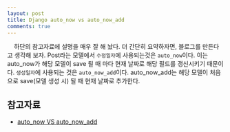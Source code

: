 ```yaml
---
layout: post
title: Django auto_now vs auto_now_add
comments: true
---
```

&nbsp;&nbsp;&nbsp; 하단의 참고자료에 설명을 매우 잘 해 놨다. 더 간단히 요약하자면, 블로그를 만든다고 생각해 보자. Post라는 모델에서 `수정일자`에 사용되는것은 `auto_now`이다. 이는 auto_now가 해당 모델이 save 될 때 마다 현재 날짜로 해당 필드를 갱신시키기 때문이다. `생성일자`에 사용되는 것은 `auto_now_add`이다. auto_now_add는 해당 모델이 처음으로 save(모델 생성 시) 될 때 현재 날짜로 추가한다.

## **참고자료**
* [auto_now VS auto_now_add](http://tomining.tistory.com/145)
